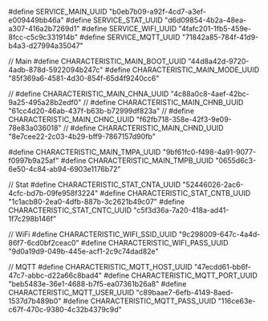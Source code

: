 #define SERVICE_MAIN_UUID "b0eb7b09-a92f-4cd7-a3ef-e009449bb46a"
#define SERVICE_STAT_UUID "d6d09854-4b2a-48ea-a307-416a2b7269d1"
#define SERVICE_WIFI_UUID "4fafc201-1fb5-459e-8fcc-c5c9c331914b"
#define SERVICE_MQTT_UUID "71842a85-784f-41d9-b4a3-d27994a35047"

// Main
#define CHARACTERISTIC_MAIN_BOOT_UUID "44d8a42d-9720-4adb-878d-5922094b247c"
#define CHARACTERISTIC_MAIN_MODE_UUID "85f369a6-4581-4d30-854f-65d4f9240cc6"

// #define CHARACTERISTIC_MAIN_CHNA_UUID "4c88a0c8-4aef-42bc-9a25-495a28b2edf0"
// #define CHARACTERISTIC_MAIN_CHNB_UUID "61cc4d20-46ab-437f-b63b-b72999df823a"
// #define CHARACTERISTIC_MAIN_CHNC_UUID "f62fb718-358e-42f3-9e09-78e83a036018"
// #define CHARACTERISTIC_MAIN_CHND_UUID "8e7cee22-2c03-4b29-bff9-7867157d90fb"

#define CHARACTERISTIC_MAIN_TMPA_UUID "9bf61fc0-f498-4a91-9077-f0997b9a25af"
#define CHARACTERISTIC_MAIN_TMPB_UUID "0655d6c3-6e50-4c84-ab94-6903e1176b72"

// Stat
#define CHARACTERISTIC_STAT_CNTA_UUID "52446026-2ac6-4cfc-bd7b-09fe958f3224"
#define CHARACTERISTIC_STAT_CNTB_UUID "1c1acb80-2ea0-4dfb-887b-3c2621b49c07"
#define CHARACTERISTIC_STAT_CNTC_UUID "c5f3d36a-7a20-418a-ad41-1f7c298b146f"

// WiFi
#define CHARACTERISTIC_WIFI_SSID_UUID "9c298009-647c-4a4d-86f7-6cd0bf2ceac0"
#define CHARACTERISTIC_WIFI_PASS_UUID "9d0a19d9-049b-445e-acf1-2c9c74dad82e"

// MQTT
#define CHARACTERISTIC_MQTT_HOST_UUID "47ecdd61-bb6f-47c7-abbc-d22a66c8bad4"
#define CHARACTERISTIC_MQTT_PORT_UUID "beb5483e-36e1-4688-b7f5-ea07361b26a8"
#define CHARACTERISTIC_MQTT_USER_UUID "c89baae7-6efb-4149-8aed-1537d7b489b0"
#define CHARACTERISTIC_MQTT_PASS_UUID "116ce63e-c67f-470c-9380-4c32b4379c9d"
